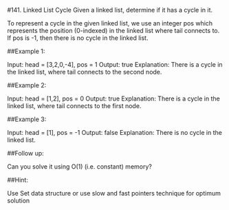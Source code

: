 #141. Linked List Cycle
Given a linked list, determine if it has a cycle in it.

To represent a cycle in the given linked list, we use an integer pos which represents the position (0-indexed) in the linked list where tail connects to. If pos is -1, then there is no cycle in the linked list.

 

##Example 1:

Input: head = [3,2,0,-4], pos = 1
Output: true
Explanation: There is a cycle in the linked list, where tail connects to the second node.


##Example 2:

Input: head = [1,2], pos = 0
Output: true
Explanation: There is a cycle in the linked list, where tail connects to the first node.


##Example 3:

Input: head = [1], pos = -1
Output: false
Explanation: There is no cycle in the linked list.


 

##Follow up:

Can you solve it using O(1) (i.e. constant) memory?

##Hint:
 
 Use Set data structure or use slow and fast pointers 
technique for optimum solution
